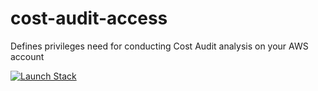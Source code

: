 # cost-audit-access
Defines privileges need for conducting Cost Audit analysis on your AWS account


[![Launch Stack](https://s3.amazonaws.com/cloudformation-examples/cloudformation-launch-stack.png)](https://console.aws.amazon.com/cloudformation/home#/stacks/new?stackName=CostAuditRole&templateURL=https://your-s3-bucket.s3.amazonaws.com/path/to/your/cloudformation-template.yml)
